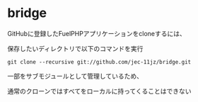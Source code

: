 bridge
======

GitHubに登録したFuelPHPアプリケーションをcloneするには、

保存したいディレクトリで以下のコマンドを実行

	git clone --recursive git://github.com/jec-11jz/bridge.git
	
一部をサブモジュールとして管理しているため、

通常のクローンではすべてをローカルに持ってくることはできない